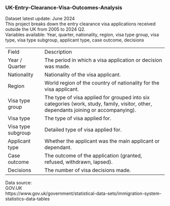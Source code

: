 ### UK-Entry-Clearance-Visa-Outcomes-Analysis

Dataset latest update: June 2024
<br> This project breaks down the entry clearance visa applications received outside the UK from 2005 to 2024 Q2. 
<br> Variables available: Year, quarter, nationality, region, visa type group, visa type, visa type subgroup, applicant type, case outcome, decisions

<table>
    <tr>
        <td>Field</td>
        <td>Description</td>
    </tr>
    <tr>
        <td>Year / Quarter</td>
        <td>The period in which a visa application or decision was made.</td>
    </tr>
    <tr>
        <td>Nationality</td>
        <td>Nationality of the visa applicant.</td>
    </tr>
    <tr>
        <td>Region</td>
        <td>World region of the country of nationality for the visa applicant.</td>
    </tr>
    <tr>
        <td>Visa type group</td>
        <td>The type of visa applied for grouped into six categories (work, study, family, visitor, other, dependants joining or accompanying).</td>
    </tr>
    <tr>
        <td>Visa type</td>
        <td>The type of visa applied for.</td>
    </tr>
    <tr>
        <td>Visa type subgroup</td>
        <td>Detailed type of visa applied for.</td>
    </tr>
    <tr>
        <td>Applicant type</td>
        <td>Whether the applicant was the main applicant or dependant.</td>
    </tr>
    <tr>
        <td>Case outcome</td>
        <td>The outcome of the application (granted, refused, withdrawn, lapsed).</td>
    </tr>
    <tr>
        <td>Decisions</td>
        <td>The number of visa decisions made.</td>
    </tr>
</table>
Data source: 
<br>GOV.UK
<br>https://www.gov.uk/government/statistical-data-sets/immigration-system-statistics-data-tables
